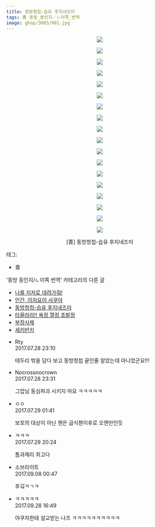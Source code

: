 ```yaml
---
title: 동방청첩-습유 후지네즈미
tags: 青 동방_동인지／ㄴ이쪽_번역
image: ghap/3603/001.jpg
---
```

<div class="article">
<p style="text-align: center; clear: none; float: none;"><img src="{{ site.nasurl }}/ghap/3603/001.jpg"/></p>
<p style="text-align: center; clear: none; float: none;"><img src="{{ site.nasurl }}/ghap/3603/002.jpg"/></p>
<p style="text-align: center; clear: none; float: none;"><img src="{{ site.nasurl }}/ghap/3603/003.jpg"/></p>
<p style="text-align: center; clear: none; float: none;"><img src="{{ site.nasurl }}/ghap/3603/004.jpg"/></p>
<p style="text-align: center; clear: none; float: none;"><img src="{{ site.nasurl }}/ghap/3603/005.jpg"/></p>
<p style="text-align: center; clear: none; float: none;"><img src="{{ site.nasurl }}/ghap/3603/006.jpg"/></p>
<p style="text-align: center; clear: none; float: none;"><img src="{{ site.nasurl }}/ghap/3603/007.jpg"/></p>
<p style="text-align: center; clear: none; float: none;"><img src="{{ site.nasurl }}/ghap/3603/008.jpg"/></p>
<p style="text-align: center; clear: none; float: none;"><img src="{{ site.nasurl }}/ghap/3603/009.jpg"/></p>
<p style="text-align: center; clear: none; float: none;"><img src="{{ site.nasurl }}/ghap/3603/010.jpg"/></p>
<p style="text-align: center; clear: none; float: none;"><img src="{{ site.nasurl }}/ghap/3603/011.jpg"/></p>
<p style="text-align: center; clear: none; float: none;"><img src="{{ site.nasurl }}/ghap/3603/012.jpg"/></p>
<p style="text-align: center; clear: none; float: none;"><img src="{{ site.nasurl }}/ghap/3603/013.jpg"/></p>
<p style="text-align: center; clear: none; float: none;"><img src="{{ site.nasurl }}/ghap/3603/014.jpg"/></p>
<p style="text-align: center; clear: none; float: none;"><img src="{{ site.nasurl }}/ghap/3603/015.jpg"/></p>
<p style="text-align: center; clear: none; float: none;"><img src="{{ site.nasurl }}/ghap/3603/016.jpg"/></p>
<p style="text-align: center; clear: none; float: none;"><img src="{{ site.nasurl }}/ghap/3603/017.jpg"/></p>
<p style="text-align: center; clear: none; float: none;"><img src="{{ site.nasurl }}/ghap/3603/018.jpg"/></p>
<p style="text-align: center; clear: none; float: none;">[青] 동방청첩-습유 후지네즈미</p>
</div><div class="tagTrail">
<p>태그: </p>
<ul>
<li>青</li>
</ul>
</div><div class="another">
<p>'동방 동인지/ㄴ이쪽 번역' 카테고리의 다른 글</p>
<ul>
<li><a href="/2017-08-02-ghap_3607">나를 지저로 데려가줘!</a></li>
<li><a href="/2017-07-30-ghap_3605">인간, 이자요이 사쿠야</a></li>
<li><a href="/2017-07-28-ghap_3603">동방청첩-습유 후지네즈미</a></li>
<li><a href="/2017-07-27-ghap_3602">타올라라!! 욕정 열정 초발정</a></li>
<li><a href="/2017-07-27-ghap_3601">부장사체</a></li>
<li><a href="/2017-07-26-ghap_3600">세키반키</a></li>
</ul>
</div><div class="cb_module cb_fluid">
<div class="cb_wrt cb_profile">
<div class="comment">
<ul>
<li class="cb_thumb_off" id="comment15046567">
<div class="cb_comment_area">
<div class="cb_info_area">
<div class="cb_section">
<span class="cb_nick_name">Rty</span>
</div>
<div class="cb_section">
<span class="cb_date">2017.07.28 23:10 </span>
</div>
</div>
<div class="cb_dsc_comment">
<p class="cb_dsc">
											테두리 밖을 담다 보고 동방청첩 끝인줄 알았는데 아니었군요!!!
										</p>
</div>
</div></li>
<li class="cb_thumb_off" id="comment15046595">
<div class="cb_comment_area">
<div class="cb_info_area">
<div class="cb_section">
<span class="cb_nick_name">Nocrossnocrown</span>
</div>
<div class="cb_section">
<span class="cb_date">2017.07.28 23:31 </span>
</div>
</div>
<div class="cb_dsc_comment">
<p class="cb_dsc">
											그압님 동심파괴 시키지 마요 ㅋㅋㅋㅋㅋ
										</p>
</div>
</div></li>
<li class="cb_thumb_off" id="comment15046672">
<div class="cb_comment_area">
<div class="cb_info_area">
<div class="cb_section">
<span class="cb_nick_name">ㅇㅇ</span>
</div>
<div class="cb_section">
<span class="cb_date">2017.07.29 01:41 </span>
</div>
</div>
<div class="cb_dsc_comment">
<p class="cb_dsc">
											보호의 대상이 아닌 첸은 급식첸이후로 오랜만인듯
										</p>
</div>
</div></li>
<li class="cb_thumb_off" id="comment15047265">
<div class="cb_comment_area">
<div class="cb_info_area">
<div class="cb_section">
<span class="cb_nick_name">ㅋㅋㅋ</span>
</div>
<div class="cb_section">
<span class="cb_date">2017.07.29 20:24 </span>
</div>
</div>
<div class="cb_dsc_comment">
<p class="cb_dsc">
											톰과제리 최고다
										</p>
</div>
</div></li>
<li class="cb_thumb_off" id="comment15078485">
<div class="cb_comment_area">
<div class="cb_info_area">
<div class="cb_section">
<span class="cb_nick_name">소브라이트</span>
</div>
<div class="cb_section">
<span class="cb_date">2017.09.08 00:47 </span>
</div>
</div>
<div class="cb_dsc_comment">
<p class="cb_dsc">
											후깈ㅋㄱㅋ
										</p>
</div>
</div></li>
<li class="cb_thumb_off" id="comment15092497">
<div class="cb_comment_area">
<div class="cb_info_area">
<div class="cb_section">
<span class="cb_nick_name">ㅋㅋㅋㅋㅋ</span>
</div>
<div class="cb_section">
<span class="cb_date">2017.09.28 16:49 </span>
</div>
</div>
<div class="cb_dsc_comment">
<p class="cb_dsc">
											야쿠자한테 설교받는 나즈 ㅋㅋㅋㅋㅋㅋㅋㅋㅋㅋ<br/>
</p>
</div>
</div></li>
</ul>
</div>
</div><!-- commentList close -->
</div>